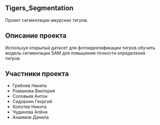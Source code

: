 ## Tigers_Segmentation
Проект сегментации амурских тигров.

## Описание проекта
Используя открытый датасет для фотоидентификации тигров обучить модель сегментации SAM для повышения точности определения тигров.

## Участники проекта
- Гребнев Никита
- Романова Виктория
- Соловьев Антон
- Сидоркин Георгий
- Копотев Никита 
- Чудинова Алёна
- Ахаимов Данила

##
